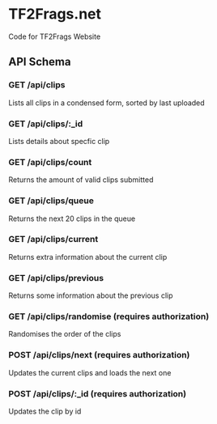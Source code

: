 # TF2Frags.net
Code for TF2Frags Website

## API Schema

### GET /api/clips

Lists all clips in a condensed form, sorted by last uploaded

### GET /api/clips/:\_id

Lists details about specfic clip

### GET /api/clips/count

Returns the amount of valid clips submitted

### GET /api/clips/queue

Returns the next 20 clips in the queue

### GET /api/clips/current

Returns extra information about the current clip

### GET /api/clips/previous

Returns some information about the previous clip

### GET /api/clips/randomise (requires authorization)

Randomises the order of the clips

### POST /api/clips/next (requires authorization)

Updates the current clips and loads the next one

### POST /api/clips/:\_id (requires authorization)

Updates the clip by id
